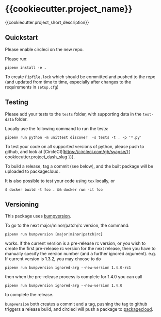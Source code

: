 # {{cookiecutter.project_name}}

{{cookiecutter.project_short_description}}


## Quickstart

Please enable circleci on the new repo.

Please run:
```
pipenv install -e .
```
To create `Pipfile.lock` which should be committed and pushed to the repo (and
updated from time to time, especially after changes to the requirements in `setup.cfg`)


## Testing

Please add your tests
to the `tests` folder, with supporting data in the `test-data` folder.

Locally use the following command to run the tests:
```
pipenv run python -m unittest discover  -s tests -t . -p '*.py'
```

To test your code on all supported versions of python, please push to github,
and look at [CircleCI](https://circleci.com/gh/syapse/{{ cookiecutter.project_dash_slug }}).

To build a release, tag a commit (see below), and the built package will be
uploaded to packagecloud.

It is also possible to test your code using `tox` locally, or
```
$ docker build -t foo . && docker run -it foo
```

## Versioning

This package uses [bumpversion](https://github.com/c4urself/bump2version).

To go to the next major/minor/patch/rc version, the command:
```
pipenv run bumpversion [major|minor|patch|rc]
```
works. If the current version is a pre-release rc version, or you wish to create the first
pre-release rc version for the next release, then you have to manually specify the version number
(and a further ignored argument).
e.g. If current version is 1.3.2, you may choose to do
```
pipenv run bumpversion ignored-arg --new-version 1.4.0-rc1
```
then when the pre-release process is complete for 1.4.0 you can call
```
pipenv run bumpversion ignored-arg --new-version 1.4.0
```
to complete the release.

`bumpversion` both creates a commit and a tag, pushing the tag to github triggers a release
build, and circleci will push a package to [packagecloud](https://packagecloud.io/syapse/General).
